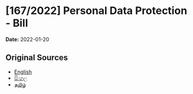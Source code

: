 # [167/2022] Personal Data Protection - Bill

**Date:** 2022-01-20

## Original Sources

- [English](https://documents.gov.lk/view/bills/2022/1/167-2022_E.pdf)
- [සිංහල](https://documents.gov.lk/view/bills/2022/1/167-2022_S.pdf)
- [தமிழ்](https://documents.gov.lk/view/bills/2022/1/167-2022_T.pdf)
